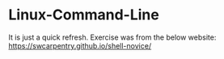# Linux-Command-Line
It is just a quick refresh. Exercise was from the below website:
https://swcarpentry.github.io/shell-novice/

